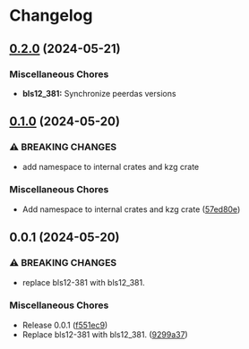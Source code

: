 # Changelog

## [0.2.0](https://github.com/crate-crypto/peerdas-kzg/compare/bls12_381-v0.1.0...bls12_381-v0.2.0) (2024-05-21)


### Miscellaneous Chores

* **bls12_381:** Synchronize peerdas versions

## [0.1.0](https://github.com/crate-crypto/peerdas-kzg/compare/bls12_381-v0.0.1...bls12_381-v0.1.0) (2024-05-20)


### ⚠ BREAKING CHANGES

* add namespace to internal crates and kzg crate

### Miscellaneous Chores

* Add namespace to internal crates and kzg crate ([57ed80e](https://github.com/crate-crypto/peerdas-kzg/commit/57ed80e4122c56cfc1868afdd27cbb7f79bba88d))

## 0.0.1 (2024-05-20)


### ⚠ BREAKING CHANGES

* replace bls12-381 with bls12_381.

### Miscellaneous Chores

* Release 0.0.1 ([f551ec9](https://github.com/crate-crypto/peerdas-kzg/commit/f551ec9f7c045dfa06024ee223067d3cc05ec169))
* Replace bls12-381 with bls12_381. ([9299a37](https://github.com/crate-crypto/peerdas-kzg/commit/9299a37493317e0aabbe027de2771f11607ff418))
